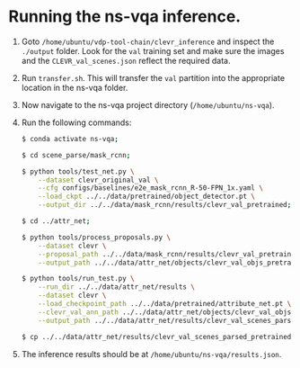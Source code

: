 # Running the ns-vqa inference.

1. Goto `/home/ubuntu/vdp-tool-chain/clevr_inference` and inspect the `./output` folder. Look for the `val` training set and make sure the images and the `CLEVR_val_scenes.json` reflect the required data.
2. Run `transfer.sh`. This will transfer the `val` partition into the appropriate location in the ns-vqa folder.
3. Now navigate to the ns-vqa project directory (`/home/ubuntu/ns-vqa`).
4. Run the following commands:
    ```bash
    $ conda activate ns-vqa;

    $ cd scene_parse/mask_rcnn;

    $ python tools/test_net.py \
        --dataset clevr_original_val \
        --cfg configs/baselines/e2e_mask_rcnn_R-50-FPN_1x.yaml \
        --load_ckpt ../../data/pretrained/object_detector.pt \
        --output_dir ../../data/mask_rcnn/results/clevr_val_pretrained;
    
    $ cd ../attr_net;
    
    $ python tools/process_proposals.py \
        --dataset clevr \
        --proposal_path ../../data/mask_rcnn/results/clevr_val_pretrained/detections.pkl \
        --output_path ../../data/attr_net/objects/clevr_val_objs_pretrained.json;
    
    $ python tools/run_test.py \
        --run_dir ../../data/attr_net/results \
        --dataset clevr \
        --load_checkpoint_path ../../data/pretrained/attribute_net.pt \
        --clevr_val_ann_path ../../data/attr_net/objects/clevr_val_objs_pretrained.json \
        --output_path ../../data/attr_net/results/clevr_val_scenes_parsed_pretrained.json;
    
    $ cp ../../data/attr_net/results/clevr_val_scenes_parsed_pretrained.json ../../results.json
    ```

5. The inference results should be at `/home/ubuntu/ns-vqa/results.json`.
